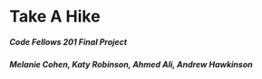 # Take A Hike
##### Code Fellows 201 Final Project
##### Melanie Cohen, Katy Robinson, Ahmed Ali, Andrew Hawkinson
